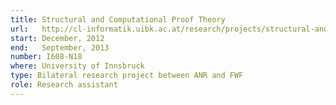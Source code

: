 ```yaml
---
title: Structural and Computational Proof Theory
url:   http://cl-informatik.uibk.ac.at/research/projects/structural-and-computational-proof-theory/
start: December, 2012
end:   September, 2013
number: I608-N18
where: University of Innsbruck
type: Bilateral research project between ANR and FWF
role: Research assistant
---
```

